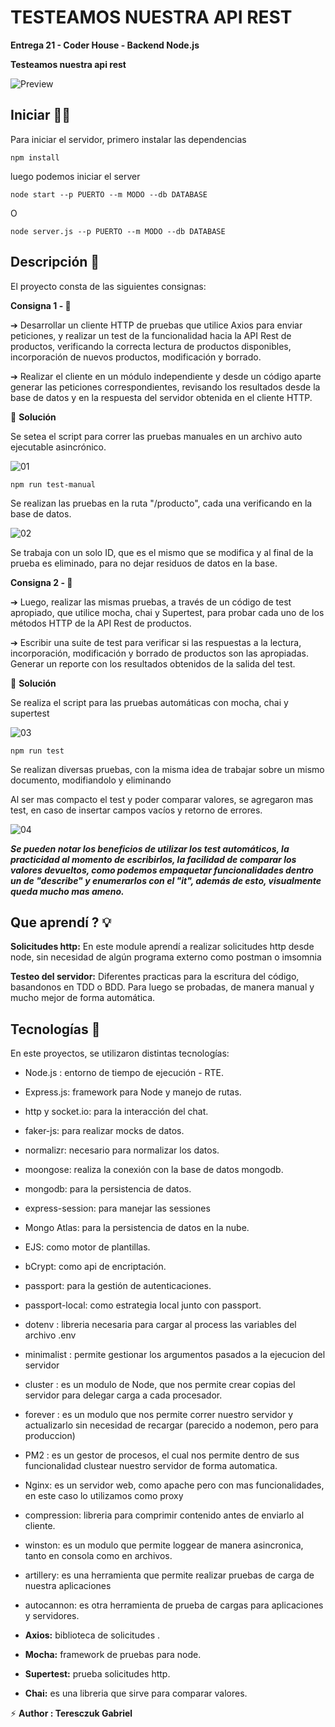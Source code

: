 ﻿# TESTEAMOS NUESTRA API REST

**Entrega 21 - Coder House - Backend Node.js**

**Testeamos nuestra api rest**

![Preview](./utils/readme/caratula.png)

## Iniciar 🐱‍🏍

Para iniciar el servidor, primero instalar las dependencias

```
npm install
```

luego podemos iniciar el server

```
node start --p PUERTO --m MODO --db DATABASE
```

O

```
node server.js --p PUERTO --m MODO --db DATABASE
```

## Descripción 📑

El proyecto consta de las siguientes consignas:

**Consigna 1 - 📣**

➔ Desarrollar un cliente HTTP de pruebas que utilice Axios para enviar peticiones, y realizar un test de la funcionalidad hacia la API Rest de productos, verificando la correcta lectura de productos disponibles, incorporación de nuevos productos, modificación y borrado.

➔ Realizar el cliente en un módulo independiente y desde un código aparte generar las peticiones correspondientes, revisando los resultados desde la base de datos y en la respuesta del servidor obtenida en el cliente HTTP.

🎯 **Solución**

Se setea el script para correr las pruebas manuales en un archivo auto ejecutable asincrónico.

![01](./utils/readme/01.png)

```
npm run test-manual
```

Se realizan las pruebas en la ruta "/producto", cada una verificando en la base de datos.

![02](./utils/readme/02.png)

Se trabaja con un solo ID, que es el mismo que se modifica y al final de la prueba es eliminado, para no dejar residuos de datos en la base.

**Consigna 2 - 📣**

➔ Luego, realizar las mismas pruebas, a través de un código de test apropiado, que utilice mocha, chai y Supertest, para probar cada uno de los métodos HTTP de la API Rest de productos.

➔ Escribir una suite de test para verificar si las respuestas a la lectura, incorporación, modificación y borrado de productos son las apropiadas. Generar un reporte con los resultados obtenidos de la salida del test.

🎯 **Solución**

Se realiza el script para las pruebas automáticas con mocha, chai y supertest

![03](./utils/readme/03.png)

```
npm run test
```

Se realizan diversas pruebas, con la misma idea de trabajar sobre un mismo documento, modifiandolo y eliminando

Al ser mas compacto el test y poder comparar valores, se agregaron mas test, en caso de insertar campos vacíos y retorno de errores.

![04](./utils/readme/04.png)

**_Se pueden notar los beneficios de utilizar los test automáticos, la practicidad al momento de escribirlos, la facilidad de comparar los valores devueltos, como podemos empaquetar funcionalidades dentro un de "describe" y enumerarlos con el "it", además de esto, visualmente queda mucho mas ameno._**

## Que aprendí ? 💡

**Solicitudes http:**
En este module aprendí a realizar solicitudes http desde node, sin necesidad de algún programa externo como postman o imsomnia

**Testeo del servidor:**
Diferentes practicas para la escritura del código, basandonos en TDD o BDD.
Para luego se probadas, de manera manual y mucho mejor de forma automática.

## Tecnologías 💾

En este proyectos, se utilizaron distintas tecnologías:

- Node.js : entorno de tiempo de ejecución - RTE.

- Express.js: framework para Node y manejo de rutas.

- http y socket.io: para la interacción del chat.

- faker-js: para realizar mocks de datos.

- normalizr: necesario para normalizar los datos.

- moongose: realiza la conexión con la base de datos mongodb.

- mongodb: para la persistencia de datos.

- express-session: para manejar las sessiones

- Mongo Atlas: para la persistencia de datos en la nube.

- EJS: como motor de plantillas.

- bCrypt: como api de encriptación.

- passport: para la gestión de autenticaciones.

- passport-local: como estrategia local junto con passport.

- dotenv : libreria necesaria para cargar al process las variables del archivo .env

- minimalist : permite gestionar los argumentos pasados a la ejecucion del servidor

- cluster : es un modulo de Node, que nos permite crear copias del servidor para delegar carga a cada procesador.

- forever : es un modulo que nos permite correr nuestro servidor y actualizarlo sin necesidad de recargar (parecido a nodemon, pero para produccion)

- PM2 : es un gestor de procesos, el cual nos permite dentro de sus funcionalidad clustear nuestro servidor de forma automatica.

- Nginx: es un servidor web, como apache pero con mas funcionalidades, en este caso lo utilizamos como proxy

- compression: libreria para comprimir contenido antes de enviarlo al cliente.

- winston: es un modulo que permite loggear de manera asincronica, tanto en consola como en archivos.

- artillery: es una herramienta que permite realizar pruebas de carga de nuestra aplicaciones

- autocannon: es otra herramienta de prueba de cargas para aplicaciones y servidores.

- **Axios:** biblioteca de solicitudes .
- **Mocha:** framework de pruebas para node.
- **Supertest:** prueba solicitudes http.
- **Chai:** es una libreria que sirve para comparar valores.

⚡ **Author : Teresczuk Gabriel**
